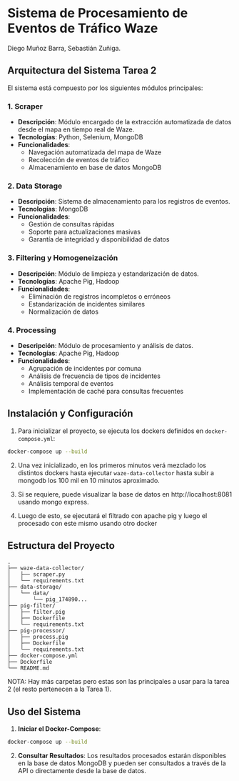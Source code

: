 # Sistema de Procesamiento de Eventos de Tráfico Waze
Diego Muñoz Barra, Sebastián Zuñiga.


## Arquitectura del Sistema Tarea 2

El sistema está compuesto por los siguientes módulos principales:

### 1. Scraper
- **Descripción**: Módulo encargado de la extracción automatizada de datos desde el mapa en tiempo real de Waze.
- **Tecnologías**: Python, Selenium, MongoDB
- **Funcionalidades**:
  - Navegación automatizada del mapa de Waze
  - Recolección de eventos de tráfico
  - Almacenamiento en base de datos MongoDB

### 2. Data Storage
- **Descripción**: Sistema de almacenamiento para los registros de eventos.
- **Tecnologías**: MongoDB
- **Funcionalidades**:
  - Gestión de consultas rápidas
  - Soporte para actualizaciones masivas
  - Garantía de integridad y disponibilidad de datos

### 3. Filtering y Homogeneización
- **Descripción**: Módulo de limpieza y estandarización de datos.
- **Tecnologías**: Apache Pig, Hadoop
- **Funcionalidades**:
  - Eliminación de registros incompletos o erróneos
  - Estandarización de incidentes similares
  - Normalización de datos

### 4. Processing
- **Descripción**: Módulo de procesamiento y análisis de datos.
- **Tecnologías**: Apache Pig, Hadoop
- **Funcionalidades**:
  - Agrupación de incidentes por comuna
  - Análisis de frecuencia de tipos de incidentes
  - Análisis temporal de eventos
  - Implementación de caché para consultas frecuentes

## Instalación y Configuración

1. Para inicializar el proyecto, se ejecuta los dockers definidos en `docker-compose.yml`:
```bash
docker-compose up --build
```

2. Una vez inicializado, en los primeros minutos verá mezclado los distintos dockers hasta ejecutar `waze-data-collector` hasta subir a mongodb los 100 mil en 10 minutos aproximado.

3. Si se requiere, puede visualizar la base de datos en http://localhost:8081 usando mongo express.

4. Luego de esto, se ejecutará el filtrado con apache pig y luego el procesado con este mismo usando otro docker

## Estructura del Proyecto

```
.
├── waze-data-collector/
│   ├── scraper.py
│   └── requirements.txt
├── data-storage/
│   └── data/
│       └── pig_174890...
├── pig-filter/
│   ├── filter.pig
│   ├── Dockerfile
│   └── requirements.txt
├── pig-processor/
│   ├── process.pig
│   ├── Dockerfile
│   └── requirements.txt
├── docker-compose.yml
├── Dockerfile
└── README.md
```

NOTA: Hay más carpetas pero estas son las principales a usar para la tarea 2 (el resto pertenecen a la Tarea 1).

## Uso del Sistema

1. **Iniciar el Docker-Compose**:
```bash
docker-compose up --build
```

2. **Consultar Resultados**:
Los resultados procesados estarán disponibles en la base de datos MongoDB y pueden ser consultados a través de la API o directamente desde la base de datos.


